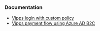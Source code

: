 

### Documentation

- [Vipps login with custom policy](Documentation/CustomPolicyLogin.md)
- [Vipps payment flow using Azure AD B2C](Documentation/PaymentFlowB2C.md)
